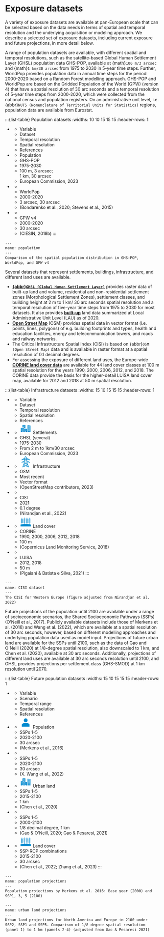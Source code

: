 Exposure datasets
=======================

A variety of exposure datasets are available at pan-European scale that can be selected based on the data needs in terms of spatial and temporal resolution and the underlying acquisition or modeling approach. We describe a selected set of exposure datasets, including current exposure and future projections, in more detail below.  

A range of population datasets are available, with different spatial and temporal resolutions, such as the satellite-based Global Human Settlement Layer (GHSL) population data GHS-POP, available at {math}`100 m/3 arcsec` and {math}`1 km/30 arcsec` from 1975 to 2030 in 5-year time steps. Further, WorldPop provides population data in annual time steps for the period 2000-2020 based on a Random Forest modelling approach. GHS-POP and WorldPop are based on the Gridded Population of the World (GPW) (version 4) that have a spatial resolution of 30 arc seconds and a temporal resolution of 5-year time steps from 2000-2020, which were collected from the national census and population registers. On an administrative unit level, i.e. {abbr}`NUTS (Nomenclature of Territorial Units for Statistics)` regions, population data are available from Eurostat.


:::{list-table} Population datasets
:widths: 10 10 15 15 15
:header-rows: 1

*   - Variable
    - Dataset
    - Temporal resolution
    - Spatial resolution
    - References
*   - Population
    - GHS-POP
    - 1975-2030
    - 100 m, 3 arcsec;\
      1 km, 30 arcsec
    - European Commission, 2023
*   - 
    - WorldPop
    - 2000-2020
    - 3 arcsec, 30 arcsec
    - (Bondarenko et al., 2020; Stevens et al., 2015) 
*   - 
    - GPW v4
    - 2000-2020
    - 30 arcsec
    - (CIESIN, 2018b) 
:::

```{figure} ../../images/ev_data_image2.png
---
name: population
---
Comparison of the spatial population distribution in GHS-POP, WorldPop, and GPW v4
```
Several datasets that represent settlements, buildings, infrastructure, and different land uses are available.  
- __[{abbr}`GHSL (Global Human Settlement Layer)`](https://ghsl.jrc.ec.europa.eu/download.php)__ provides raster data of built-up land and volume, residential and non-residential settlement zones (Morphological Settlement Zones), settlement classes, and building height at 2 m to 1 km/ 30 arc seconds spatial resolution and a temporal resolution of five-year time steps from 1975 to 2030 for most datasets. It also provides __[built-up](https://jeodpp.jrc.ec.europa.eu/ftp/jrc-opendata/GHSL/GHS_BUILT_LAUSTAT_EUROPE_R2023A/V1-0/GHS-BUILT-LAUSTAT_EUROPE_R2023A.zip)__ land data summarized at Local Administrative Unit Level (LAU) as of 2020.  
- __[Open Street Map](https://www.openstreetmap.org/)__ (OSM) provides spatial data in vector format (i.e. points, lines, polygons) of e.g. building footprints and types, health and education facilities, energy and telecommunication towers, and roads and railway networks.
- The Critical Infrastructure Spatial Index (CISI) is based on {abbr}`OSM (Open Street Map)` data and is available in raster format at a spatial resolution of 0.1 decimal degrees.  
- For assessing the exposure of different land uses, the Europe-wide __[CORINE land cover data](https://land.copernicus.eu/)__ are available for 44 land cover classes at 100 m spatial resolution for the years 1990, 2000, 2006, 2012, and 2018. The CORINE data provide the basis for the higher-detail LUISA land cover map, available for 2012 and 2018 at 50 m spatial resolution. 

:::{list-table} Infrastructure datasets
:widths: 15 10 15 15 15
:header-rows: 1

*   - Variable
    - Dataset
    - Temporal resolution
    - Spatial resolution
    - References
*   - <img src="../../images/ev_data_image3.png" alt="Settlements" width="39px" class="bg-primary"> Settlements 
    - GHSL (several)
    - 1975-2030
    - From 2 m to 1km/30 arcsec
    - European Commission, 2023
*   - <img src="../../images/ev_data_image4.png" alt="Infrastructure" width="39px" class="bg-primary"> Infrastructure
    - OSM
    - Most recent
    - Vector format
    - (OpenStreetMap contributors, 2023)  
*   - 
    - CISI
    - 2021
    - 0.1 degree
    - (Nirandjan et al., 2022) 
*   - <img src="../../images/ev_data_image5.png" alt="Land cover" width="39px" class="bg-primary"> Land cover
    - CORINE
    - 1990, 2000, 2006, 2012, 2018 
    - 100 m
    - (Copernicus Land Monitoring Service, 2018) 
*   - 
    - LUISA
    - 2012, 2018
    - 50 m
    - (Pigaiani & Batista e Silva, 2021) 
:::

```{figure} ../../images/ev_data_image6.png
---
name: CISI dataset
---
The CISI for Western Europe (figure adjusted from Nirandjan et al. 2022)
```
Future projections of the population until 2100 are available under a range of socioeconomic scenarios, the Shared Socioeconomic Pathways (SSPs) (O’Neill et al., 2017). Publicly available datasets include those of Merkens et al. (2016) and Wang et al. (2022), which are available at a spatial resolution of 30 arc seconds, however, based on different modelling approaches and underlying population data used as model input. Projections of future urban land are available for the SSPs until 2100, such as the data of Gao and O'Neill (2020) at 1/8-degree spatial resolution, also downscaled to 1 km, and Chen et al. (2020), available at 30 arc seconds. Additionally, projections of different land uses are available at 30 arc seconds resolution until 2100, and GHSL provides projections per settlement class (GHS-SMOD) at 1 km resolution until 2070. 

:::{list-table} Future population datasets
:widths: 15 10 15 15 15
:header-rows: 1

*   - Variable
    - Scenario
    - Temporal range
    - Spatial resolution
    - References
*   - <img src="../../images/ev_data_image1.png" alt="Population" width="39px" class="bg-primary"> Population 
    - SSPs 1-5 
    - 2020-2100
    - 30 arcsec
    - (Merkens et al., 2016)
*   -      
    - SSPs 1-5 
    - 2020-2100
    - 30 arcsec
    - (X. Wang et al., 2022)  
*   - <img src="../../images/ev_data_image3.png" alt="Urban land" width="39px" class="bg-primary"> Urban land
    - SSPs 1-5
    - 2015-2100
    - 1 km
    - (Chen et al., 2020)   
*   - 
    - SSPs 1-5
    - 2000-2100
    - 1/8 decimal degree, 1 km
    - (Gao & O’Neill, 2020; Gao & Pesaresi, 2021) 
*   - <img src="../../images/ev_data_image5.png" alt="Land cover" width="39px" class="bg-primary"> Land cover
    - SSP-RCP combinations
    - 2015-2100  
    - 30 arcsec
    - (Chen et al., 2022; Zhang et al., 2023)
:::

```{figure} ../../images/ev_data_image7.png
---
name: population projections
---
Population projections by Merkens et al. 2016: Base year (2000) and SSP1, 3, 5 (2100)
```

```{figure} ../../images/ev_data_image8v2.png
---
name: urban land projections
---
Urban land projections for North America and Europe in 2100 under SSP2, SSP1 and SSP5. Comparison of 1/8 degree spatial resolution (panel 1) to 1 km (panels 2-4) (adjusted from Gao & Pesaresi 2021)
```